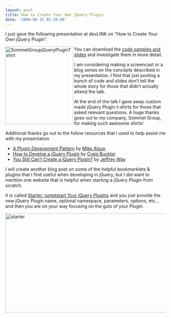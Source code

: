 ```yaml
---
layout: post
title: How to Create Your Own jQuery Plugin
date: '2009-08-15 01:38:00'
---
```


<p>I just gave the following presentation at devLINK on “How to Create Your Own jQuery Plugin”. </p>  <p></p>  <p><a href="http://elijahmanor.com/content/binary/WindowsLiveWriter/HowtoCreateYourOwnjQueryPlugin_DB4E/SommetGroupjQueryPluginTshirt_2.png"><img title="SommetGroupjQueryPluginTshirt" border="0" alt="SommetGroupjQueryPluginTshirt" align="left" src="http://elijahmanor.com/content/binary/WindowsLiveWriter/HowtoCreateYourOwnjQueryPlugin_DB4E/SommetGroupjQueryPluginTshirt_thumb.png" width="213" height="244"></a>You can download the <a href="http://elijahmanor.com/downloads/jQueryTipsTricksAspNetMvc.zip" target="_blank">code samples and slides</a> and investigate them in more detail.</p>  <p>I am considering making a screencast or a blog series on the concepts described in my presentation. I find that just posting a bunch of code and slides don’t tell the whole story for those that didn’t actually attend the talk.</p>  <p>At the end of the talk I gave away custom made jQuery Plugin t-shirts for those that asked relevant questions. A huge thanks goes out to my company, Sommet Group, for making such awesome shirts!</p>  <div></div>  <p>Additional thanks go out to the follow resources that I used to help assist me with my presentation</p>  <ul><li><a href="http://www.learningjquery.com/2007/10/a-plugin-development-pattern" target="_blank">A Plugin Deveopment Pattern</a> by <a href="http://www.malsup.com/jquery/">Mike Alsup</a></li>    <li><a href="http://www.sitepoint.com/blogs/2009/07/22/how-to-develop-a-jquery-plugin/" target="_blank">How to Develop a jQuery Plugin</a> by <a href="http://www.sitepoint.com/articlelist/560">Craig Buckler</a></li>    <li><a href="http://net.tutsplus.com/videos/screencasts/you-still-cant-create-a-jquery-plugin/" target="_blank">You Still Can’t Create a jQuery Plugin?</a> by <a href="http://www.jeff-way.com/">Jeffrey Way</a></li> </ul><p>I will create another blog post on some of the helpful bookmarklets & plugins that I find useful when developing in jQuery, but I did want to mention one website that is helpful when starting a jQuery Plugin from scratch. </p>  <p>It is called <a href="http://starter.pixelgraphics.us/" target="_blank">Starter: jumptstart Your jQuery Plugins</a> and you just provide the new jQuery Plugin name, optional namespace, parameters, options, etc… and then you are on your way focusing on the guts of your Plugin.</p>  <p><a href="http://starter.pixelgraphics.us/"><img title="starter" border="0" alt="starter" src="http://elijahmanor.com/content/binary/WindowsLiveWriter/HowtoCreateYourOwnjQueryPlugin_DB4E/starter_3.png" width="604" height="311"></a></p>
